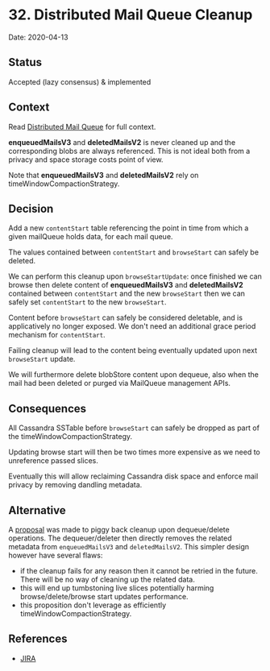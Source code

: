 # 32. Distributed Mail Queue Cleanup

Date: 2020-04-13

## Status

Accepted (lazy consensus) & implemented

## Context

Read [Distributed Mail Queue](0031-distributed-mail-queue.md) for full context.

**enqueuedMailsV3** and **deletedMailsV2** is never cleaned up and the corresponding blobs are always referenced. This is not
ideal both from a privacy and space storage costs point of view.

Note that **enqueuedMailsV3** and **deletedMailsV2** rely on timeWindowCompactionStrategy.

## Decision

Add a new `contentStart` table referencing the point in time from which a given mailQueue holds data, for each mail queue.

The values contained between `contentStart` and `browseStart` can safely be deleted.

We can perform this cleanup upon `browseStartUpdate`: once finished we can browse then delete content of **enqueuedMailsV3**
and **deletedMailsV2** contained between `contentStart` and the new `browseStart` then we can safely set `contentStart` 
to the new `browseStart`.

Content before `browseStart` can safely be considered deletable, and is applicatively no longer exposed. We don't need an
additional grace period mechanism for `contentStart`.

Failing cleanup will lead to the content being eventually updated upon next `browseStart` update.

We will furthermore delete blobStore content upon dequeue, also when the mail had been deleted or purged via MailQueue
management APIs.

## Consequences

All Cassandra SSTable before `browseStart` can safely be dropped as part of the timeWindowCompactionStrategy.

Updating browse start will then be two times more expensive as we need to unreference passed slices.

Eventually this will allow reclaiming Cassandra disk space and enforce mail privacy by removing dandling metadata.

## Alternative

A [proposal](https://github.com/linagora/james-project/pull/3291#pullrequestreview-393501339) was made to piggy back 
cleanup upon dequeue/delete operations. The dequeuer/deleter then directly removes the related metadata from 
`enqueuedMailsV3` and `deletedMailsV2`. This simpler design however have several flaws:

 - if the cleanup fails for any reason then it cannot be retried in the future. There will be no way of cleaning up the 
 related data.
 - this will end up tumbstoning live slices potentially harming browse/delete/browse start updates performance.
 - this proposition don't leverage as efficiently timeWindowCompactionStrategy.

## References

* [JIRA](https://issues.apache.org/jira/browse/JAMES-3319)